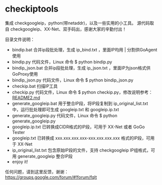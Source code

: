 checkiptools
============

集成 checkgoogleip，python(带netaddr)，以及一些实用的小工具。
源代码取自 checkgoogleip、XX-Net、双手码出，感谢大家的辛勤付出！


目录文件说明：
 * bindip.bat             合并ip段批处理，生成 ip_bind.txt ，里面IP均用 | 分割供GoAgent使用
 * bindip.py              代码文件，Linux 命令 $ python bindip.py
 * bindip_json.bat        合并ip段批处理，生成 ip_json.txt ，里面IP为json格式供GoProxy使用
 * bindip_json.py         代码文件，Linux 命令 $ python bindip_json.py
 * checkip.bat            扫描IP工具
 * checkip.py             代码文件，Linux 命令 $ python checkip.py，修改说明参考：[README2.md](https://github.com/xyuanmu/checkiptools/blob/master/README2.md)
 * generate_googleip.bat  用于整合IP段，将IP段复制到 ip_original_list.txt 中，运行批处理即可生成 googleip.txt 和 googleip.ip.txt
 * generate_googleip.py   代码文件，Linux 命令 $ python generate_googleip.py
 * googleip.ip.txt        已转换成CIDR格式的IP段，可用于 XX-Net 或者 GoGo Tester
 * googleip.txt           已转换成 xxx.xxx.xxx.xxx-xxx.xxx.xxx.xxx 格式的IP段，可用于 XX-Net
 * ip_original_list.txt   包含原始IP段的文件，支持 checkgoogleip IP组格式，可用 generate_googleip 整合IP段
 * enjoy it!

任何问题，请到这里反馈，谢谢：https://groups.google.com/forum/#!forum/fqlt
